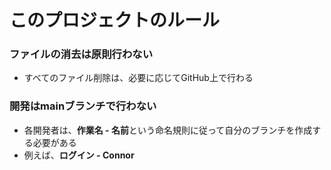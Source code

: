 # このプロジェクトのルール

### ファイルの消去は原則行わない
  - すべてのファイル削除は、必要に応じてGitHub上で行わる
### 開発はmainブランチで**行わない**
  - 各開発者は、**作業名 - 名前**という命名規則に従って自分のブランチを作成する必要がある
  - 例えば、**ログイン - Connor**

